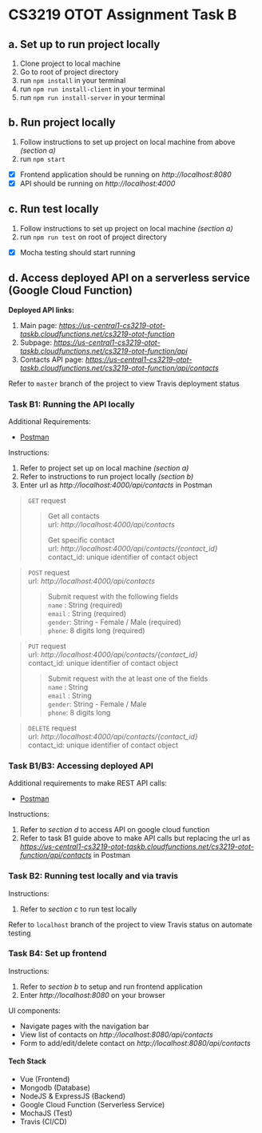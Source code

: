 # CS3219 OTOT Assignment Task B

## a. Set up to run project locally
1. Clone project to local machine
2. Go to root of project directory
3. run `npm install` in your terminal
4. run `npm run install-client` in your terminal
5. run `npm run install-server` in your terminal

## b. Run project locally
1. Follow instructions to set up project on local machine from above _(section a)_
2. run `npm start`

- [x] Frontend application should be running on *http://localhost:8080*
- [x] API should be running on *http://localhost:4000*

## c. Run test locally
1. Follow instructions to set up project on local machine _(section a)_
2. run `npm run test` on root of project directory

- [x] Mocha testing should start running

## d. Access deployed API on a serverless service (Google Cloud Function)
**Deployed API links:** 
1. Main page: *https://us-central1-cs3219-otot-taskb.cloudfunctions.net/cs3219-otot-function*
2. Subpage: *https://us-central1-cs3219-otot-taskb.cloudfunctions.net/cs3219-otot-function/api*
3. Contacts API page: *https://us-central1-cs3219-otot-taskb.cloudfunctions.net/cs3219-otot-function/api/contacts*

Refer to `master` branch of the project to view Travis deployment status

### Task B1: Running the API locally
Additional Requirements:
- [Postman](https://www.postman.com)

Instructions:
1. Refer to project set up on local machine _(section a)_
2. Refer to instructions to run project locally _(section b)_
3. Enter url as *http://localhost:4000/api/contacts* in Postman

>`GET` request <br />
>> Get all contacts <br />
>>url: *http://localhost:4000/api/contacts* <br />
>>
>> Get specific contact <br />
>>url: *http://localhost:4000/api/contacts/{contact_id}* <br />
>>contact_id: unique identifier of contact object

> `POST` request <br />
>url: *http://localhost:4000/api/contacts*
>>Submit request with the following fields <br />
>> `name` : String (required) <br />
>> `email` : String (required) <br />
>> `gender`: String - Female / Male (required) <br />
>> `phone`: 8 digits long (required)

> `PUT` request <br />
>url: *http://localhost:4000/api/contacts/{contact_id}* <br />
>contact_id: unique identifier of contact object
>>Submit request with the at least one of the fields <br />
>> `name` : String <br />
>> `email` : String <br />
>> `gender`: String - Female / Male <br />
>> `phone`: 8 digits long

>`DELETE` request <br />
>url: *http://localhost:4000/api/contacts/{contact_id}* <br />
>contact_id: unique identifier of contact object

### Task B1/B3: Accessing deployed API
Additional requirements to make REST API calls:
- [Postman](https://www.postman.com)

Instructions:
1. Refer to _section d_ to access API on google cloud function
2. Refer to task B1 guide above to make API calls but replacing the url as *https://us-central1-cs3219-otot-taskb.cloudfunctions.net/cs3219-otot-function/api/contacts* in Postman

### Task B2: Running test locally and via travis
Instructions:
1. Refer to _section c_ to run test locally

Refer to `localhost` branch of the project to view Travis status on automate testing

### Task B4: Set up frontend
Instructions:
1. Refer to _section b_ to setup and run frontend application
2. Enter *http://localhost:8080* on your browser

UI components:
- Navigate pages with the navigation bar
- View list of contacts on *http://localhost:8080/api/contacts* 
- Form to add/edit/delete contact on *http://localhost:8080/api/contacts*

#### Tech Stack
- Vue (Frontend)
- Mongodb (Database)
- NodeJS & ExpressJS (Backend)
- Google Cloud Function (Serverless Service)
- MochaJS (Test)
- Travis (CI/CD)


